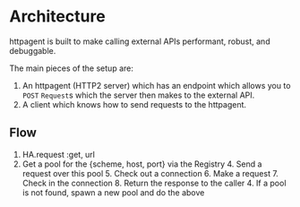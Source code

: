 # Architecture

httpagent is built to make calling external APIs performant, robust, and
debuggable.

The main pieces of the setup are:

1. An httpagent (HTTP2 server) which has an endpoint which allows you to `POST` `Request`s
   which the server then makes to the external API.
2. A client which knows how to send requests to the httpagent.


## Flow

1. HA.request :get, url
2. Get a pool for the {scheme, host, port} via the Registry
   4. Send a request over this pool
      5. Check out a connection
      6. Make a request
      7. Check in the connection
      8. Return the response to the caller
   4. If a pool is not found, spawn a new pool and do the above


